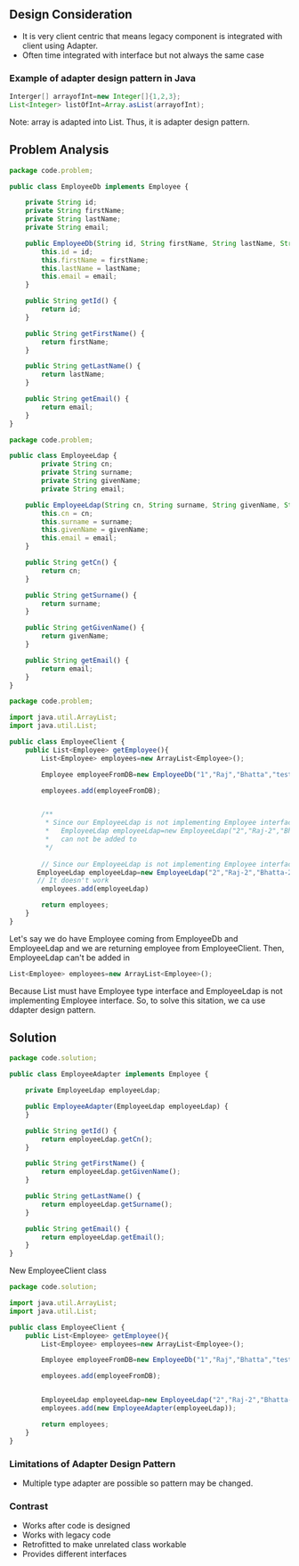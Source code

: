## Design Consideration ##
- It is very client centric that means legacy component is integrated with client using Adapter.
- Often time integrated with interface but not always the same case

### Example of adapter design pattern in Java ##
```java
Interger[] arrayofInt=new Integer[]{1,2,3};
List<Integer> listOfInt=Array.asList(arrayofInt);
```
Note: array is adapted into List. Thus, it is adapter design pattern.

## Problem Analysis ##
```js
package code.problem;

public class EmployeeDb implements Employee {

    private String id;
    private String firstName;
    private String lastName;
    private String email;

    public EmployeeDb(String id, String firstName, String lastName, String email) {
        this.id = id;
        this.firstName = firstName;
        this.lastName = lastName;
        this.email = email;
    }

    public String getId() {
        return id;
    }

    public String getFirstName() {
        return firstName;
    }

    public String getLastName() {
        return lastName;
    }

    public String getEmail() {
        return email;
    }
}

```

```js
package code.problem;

public class EmployeeLdap {
        private String cn;
        private String surname;
        private String givenName;
        private String email;

    public EmployeeLdap(String cn, String surname, String givenName, String email) {
        this.cn = cn;
        this.surname = surname;
        this.givenName = givenName;
        this.email = email;
    }

    public String getCn() {
        return cn;
    }

    public String getSurname() {
        return surname;
    }

    public String getGivenName() {
        return givenName;
    }

    public String getEmail() {
        return email;
    }
}

```

```js
package code.problem;

import java.util.ArrayList;
import java.util.List;

public class EmployeeClient {
    public List<Employee> getEmployee(){
        List<Employee> employees=new ArrayList<Employee>();

        Employee employeeFromDB=new EmployeeDb("1","Raj","Bhatta","test@gmail.com");

        employees.add(employeeFromDB);


        /**
         * Since our EmployeeLdap is not implementing Employee interface. So,
         *   EmployeeLdap employeeLdap=new EmployeeLdap("2","Raj-2","Bhatta-2","test2@gmail.com");
         *   can not be added to 
         */
        
        // Since our EmployeeLdap is not implementing Employee interface. So,
       EmployeeLdap employeeLdap=new EmployeeLdap("2","Raj-2","Bhatta-2","test2@gmail.com");
       // It doesn't work
        employees.add(employeeLdap)

        return employees;
    }
}

```
Let's say we do have Employee coming from EmployeeDb and EmployeeLdap and we are returning employee from EmployeeClient.  Then, EmployeeLdap can't be added in 
```js
List<Employee> employees=new ArrayList<Employee>();
```

Because List must have Employee type interface and EmployeeLdap is not implementing Employee interface. So, to solve this sitation, we ca use ddapter design pattern.

## Solution ##
```js
package code.solution;

public class EmployeeAdapter implements Employee {

    private EmployeeLdap employeeLdap;

    public EmployeeAdapter(EmployeeLdap employeeLdap) {
    }

    public String getId() {
        return employeeLdap.getCn();
    }

    public String getFirstName() {
        return employeeLdap.getGivenName();
    }

    public String getLastName() {
        return employeeLdap.getSurname();
    }

    public String getEmail() {
        return employeeLdap.getEmail();
    }
}

```
New EmployeeClient class
```js
package code.solution;

import java.util.ArrayList;
import java.util.List;

public class EmployeeClient {
    public List<Employee> getEmployee(){
        List<Employee> employees=new ArrayList<Employee>();

        Employee employeeFromDB=new EmployeeDb("1","Raj","Bhatta","test@gmail.com");

        employees.add(employeeFromDB);


        EmployeeLdap employeeLdap=new EmployeeLdap("2","Raj-2","Bhatta-2","test2@gmail.com");
        employees.add(new EmployeeAdapter(employeeLdap));

        return employees;
    }
}

```

### Limitations of Adapter Design Pattern ###
- Multiple type adapter are possible so pattern may be changed.


### Contrast ###
- Works after code is designed
- Works with legacy code
- Retrofitted to make unrelated class workable
- Provides different interfaces
